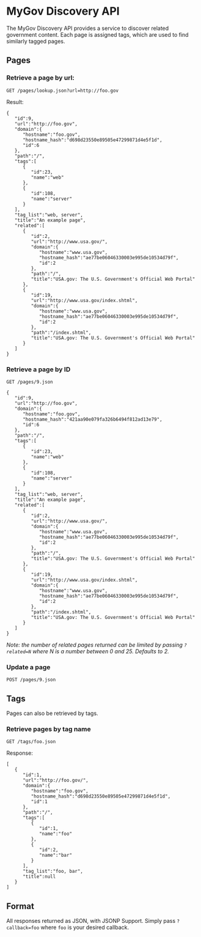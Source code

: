 MyGov Discovery API
===================

The MyGov Discovery API provides a service to discover related government content. Each page is assigned tags, which are used to find similarly tagged pages.

Pages
-----

### Retrieve a page by url:

`GET /pages/lookup.json?url=http://foo.gov`

Result:

```
{
   "id":9,
   "url":"http://foo.gov",
   "domain":{
      "hostname":"foo.gov",
      "hostname_hash":"d698d23550e89505e47299871d4e5f1d",
      "id":6
   },
   "path":"/",
   "tags":[
      {
         "id":23,
         "name":"web"
      },
      {
         "id":108,
         "name":"server"
      }
   ],
   "tag_list":"web, server",
   "title":"An example page",
   "related":[
      {
         "id":2,
         "url":"http://www.usa.gov/",
         "domain":{
            "hostname":"www.usa.gov",
            "hostname_hash":"ae77be06046330003e995de10534d79f",
            "id":2
         },
         "path":"/",
         "title":"USA.gov: The U.S. Government's Official Web Portal"
      },
      {
         "id":19,
         "url":"http://www.usa.gov/index.shtml",
         "domain":{
            "hostname":"www.usa.gov",
            "hostname_hash":"ae77be06046330003e995de10534d79f",
            "id":2
         },
         "path":"/index.shtml",
         "title":"USA.gov: The U.S. Government's Official Web Portal"
      }
   ]
}

```

### Retrieve a page by ID


`GET /pages/9.json`

```
{
   "id":9,
   "url":"http://foo.gov",
   "domain":{
      "hostname":"foo.gov",
      "hostname_hash":"421aa90e079fa326b6494f812ad13e79",
      "id":6
   },
   "path":"/",
   "tags":[
      {
         "id":23,
         "name":"web"
      },
      {
         "id":108,
         "name":"server"
      }
   ],
   "tag_list":"web, server",
   "title":"An example page",
   "related":[
      {
         "id":2,
         "url":"http://www.usa.gov/",
         "domain":{
            "hostname":"www.usa.gov",
            "hostname_hash":"ae77be06046330003e995de10534d79f",
            "id":2
         },
         "path":"/",
         "title":"USA.gov: The U.S. Government's Official Web Portal"
      },
      {
         "id":19,
         "url":"http://www.usa.gov/index.shtml",
         "domain":{
            "hostname":"www.usa.gov",
            "hostname_hash":"ae77be06046330003e995de10534d79f",
            "id":2
         },
         "path":"/index.shtml",
         "title":"USA.gov: The U.S. Government's Official Web Portal"
      }
   ]
}
```

*Note: the number of related pages returned can be limited by passing `?related=N` where N is a number between 0 and 25. Defaults to 2.*

### Update a page

`POST /pages/9.json`

Tags
----

Pages can also be retrieved by tags.

### Retrieve pages by tag name

`GET /tags/foo.json`

Response:

```
[
   {
      "id":1,
      "url":"http://foo.gov/",
      "domain":{
         "hostname":"foo.gov",
         "hostname_hash":"d698d23550e89505e47299871d4e5f1d",
         "id":1
      },
      "path":"/",
      "tags":[
         {
            "id":1,
            "name":"foo"
         },
         {
            "id":2,
            "name":"bar"
         }
      ],
      "tag_list":"foo, bar",
      "title":null
   }
]
```

Format
------

All responses returned as JSON, with JSONP Support. Simply pass `?callback=foo` where `foo` is your desired callback.